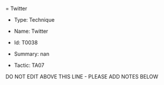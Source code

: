 = Twitter

* Type: Technique

* Name: Twitter

* Id: T0038

* Summary: nan

* Tactic: TA07

DO NOT EDIT ABOVE THIS LINE - PLEASE ADD NOTES BELOW
